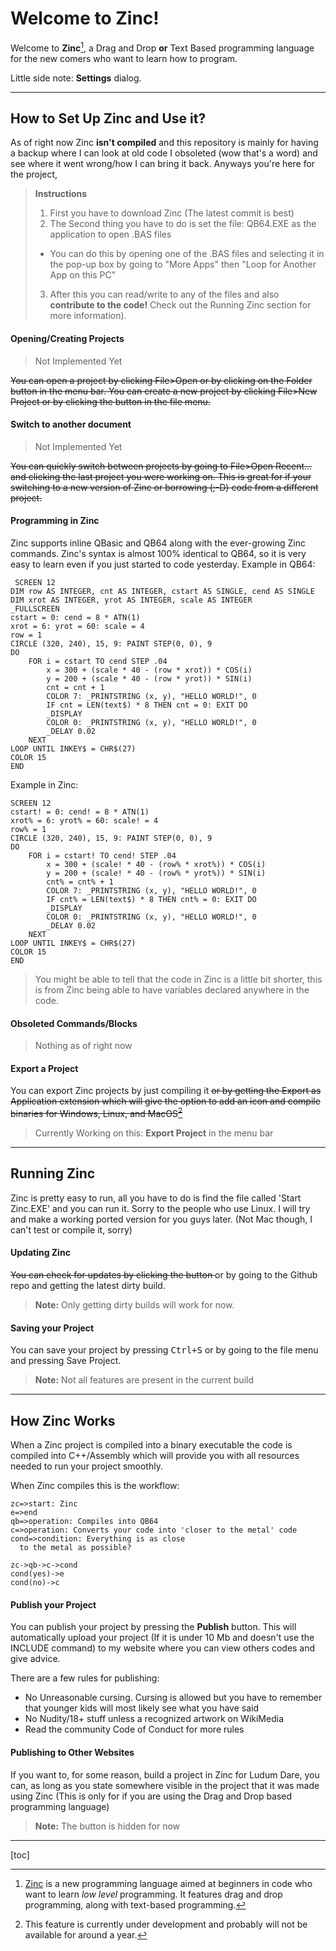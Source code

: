 Welcome to Zinc!
===================

Welcome to **Zinc**[^Zinc], a Drag and Drop **or** Text Based programming language for the new comers who want to learn how to program.

Little side note:  <i class="icon-cog"></i> **Settings** dialog.

----------


How to Set Up Zinc and Use it?
-------------

As of right now Zinc **isn't compiled** and this repository is mainly for having a backup where I can look at old code I obsoleted (wow that's a word) and see where it went wrong/how I can bring it back.
Anyways you're here for the project,

> **Instructions**
>
>  1. First you have to download Zinc (The latest commit is best)
>  2. The Second thing you have to do is set the file: QB64.EXE as the application to open .BAS files
> - You can do this by opening one of the .BAS files and selecting it in the pop-up box by going to "More Apps" then "Loop for Another App on this PC"
>  3. After this you can read/write to any of the files and also **contribute to the code!** Check out the Running Zinc section for more information).

#### <i class="icon-file"></i> Opening/Creating Projects

> Not Implemented Yet

<del> You can open a project by clicking File>Open or by clicking on the Folder<i class="icon-folder-open"></i> button in the menu bar. You can create a new project by clicking File>New Project or by clicking the <i class="icon-file"></i> button in the file menu. </del>

#### <i class="icon-folder-open"></i> Switch to another document
> Not Implemented Yet

<del>You can quickly switch between projects by going to File>Open Recent... and clicking the last project you were working on. This is great for if your switching to a new version of Zinc or borrowing (;-D) code from a different project.</del>

#### <i class="icon-pencil"></i> Programming in Zinc

Zinc supports inline QBasic and QB64 along with the ever-growing Zinc commands. Zinc's syntax is almost 100% identical to QB64, so it is very easy to learn even if you just started to code yesterday.
Example in QB64:
```
 SCREEN 12
DIM row AS INTEGER, cnt AS INTEGER, cstart AS SINGLE, cend AS SINGLE
DIM xrot AS INTEGER, yrot AS INTEGER, scale AS INTEGER
_FULLSCREEN                   
cstart = 0: cend = 8 * ATN(1)
xrot = 6: yrot = 60: scale = 4
row = 1
CIRCLE (320, 240), 15, 9: PAINT STEP(0, 0), 9
DO
    FOR i = cstart TO cend STEP .04
        x = 300 + (scale * 40 - (row * xrot)) * COS(i)
        y = 200 + (scale * 40 - (row * yrot)) * SIN(i)
        cnt = cnt + 1
        COLOR 7: _PRINTSTRING (x, y), "HELLO WORLD!", 0 
        IF cnt = LEN(text$) * 8 THEN cnt = 0: EXIT DO
        _DISPLAY
        COLOR 0: _PRINTSTRING (x, y), "HELLO WORLD!", 0
        _DELAY 0.02
    NEXT
LOOP UNTIL INKEY$ = CHR$(27)
COLOR 15
END
```
Example in Zinc:
```
SCREEN 12
cstart! = 0: cend! = 8 * ATN(1)
xrot% = 6: yrot% = 60: scale! = 4
row% = 1
CIRCLE (320, 240), 15, 9: PAINT STEP(0, 0), 9
DO
    FOR i = cstart! TO cend! STEP .04
        x = 300 + (scale! * 40 - (row% * xrot%)) * COS(i)
        y = 200 + (scale! * 40 - (row% * yrot%)) * SIN(i)
        cnt% = cnt% + 1
        COLOR 7: _PRINTSTRING (x, y), "HELLO WORLD!", 0
        IF cnt% = LEN(text$) * 8 THEN cnt% = 0: EXIT DO
        _DISPLAY
        COLOR 0: _PRINTSTRING (x, y), "HELLO WORLD!", 0
        _DELAY 0.02
    NEXT
LOOP UNTIL INKEY$ = CHR$(27)
COLOR 15
END
```

> You might be able to tell that the code in Zinc is a little bit shorter, this is from Zinc being able to have variables declared anywhere in the code.
> 
#### <i class="icon-trash"></i> Obsoleted Commands/Blocks

> Nothing as of right now

#### <i class="icon-hdd"></i> Export a Project

You can export Zinc projects by just compiling it <del>or by getting the Export as Application extension which will give the option to add an icon and compile binaries for Windows, Linux, and MacOS[^Export]</del>
>Currently Working on this:
><i class="icon-hdd"></i> **Export Project** in the menu bar




----------


Running Zinc
-------------------

Zinc is pretty easy to run, all you have to do is find the file called 'Start Zinc.EXE' and you can run it.
Sorry to the people who use Linux. I will try and make a working ported version for you guys later. (Not Mac though, I can't test or compile it, sorry)

#### <i class="icon-refresh"></i> Updating Zinc

<del>You can check for updates by clicking the <i class="icon-refresh"></i> button </del> or by going to the Github repo and getting the latest dirty build.
> **Note:** Only getting dirty builds will work for now.

#### <i class="icon-refresh"></i> Saving your Project

You can save your project by pressing <kbd>Ctrl+S</kbd> or by going to the file menu and pressing Save Project. 

> **Note:** Not all features are present in the current build

----------


How Zinc Works
-------------
When a Zinc project is compiled into a binary executable the code is compiled into C++/Assembly which will provide you with all resources needed to run your project smoothly.

When Zinc compiles this is the workflow:
```flow
zc=>start: Zinc
e=>end
qb=>operation: Compiles into QB64
c=>operation: Converts your code into 'closer to the metal' code
cond=>condition: Everything is as close
  to the metal as possible?

zc->qb->c->cond
cond(yes)->e
cond(no)->c
```

#### <i class="icon-upload"></i> Publish your Project

You can publish your project by pressing the <i class="icon-upload"></i> **Publish** button. This will automatically upload your project (If it is under 10 Mb and doesn't use the INCLUDE command) to my website where you can view others codes and give advice. 

There are a few rules for publishing:
- No Unreasonable cursing. Cursing is allowed but you have to remember that younger kids will most likely see what you have said
- No Nudity/18+ stuff unless a recognized artwork on WikiMedia
- Read the community Code of Conduct for more rules


#### <i class="icon-upload"></i> Publishing to Other Websites

If you want to, for some reason, build a project in Zinc for Ludum Dare, you can, as long as you state somewhere visible in the project that it was made using Zinc (This is only for if you are using the Drag and Drop based programming language)

> **Note:** The <i class="icon-upload"></i> button is hidden for now



---
[toc]

  [^Zinc]: [Zinc](https://github.com/callowaysutton/Zinc) is a new programming language aimed at beginners in code who want to learn <i>low level</i> programming. It features drag and drop programming, along with text-based programming.

[^Export]: This feature is currently under development and probably will not be available for around a year.

  [1]: https://github.com/callowaysutton/Zinc
